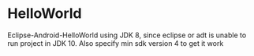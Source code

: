 # HelloWorld
Eclipse-Android-HelloWorld using JDK 8, since eclipse or adt is unable to run project in JDK 10. Also specify min sdk version 4 to get it work
